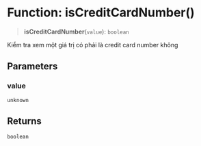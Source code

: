 # Function: isCreditCardNumber()

> **isCreditCardNumber**(`value`): `boolean`

Kiểm tra xem một giá trị có phải là credit card number không

## Parameters

### value

`unknown`

## Returns

`boolean`
